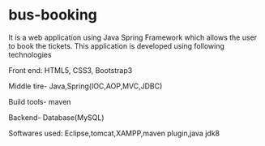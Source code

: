 # bus-booking
It is a web application using Java Spring Framework which allows the user to book the tickets. This application is developed using following technologies

Front end: HTML5, CSS3, Bootstrap3

Middle tire- Java,Spring(IOC,AOP,MVC,JDBC)

Build tools- maven

Backend- Database(MySQL)

Softwares used: Eclipse,tomcat,XAMPP,maven plugin,java jdk8
